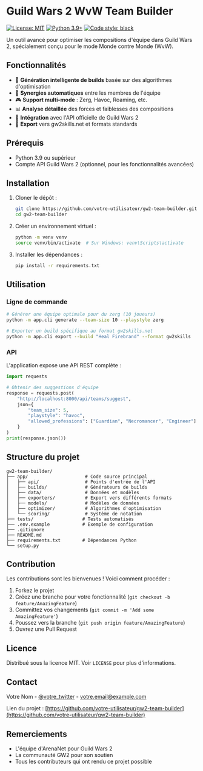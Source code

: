 # Guild Wars 2 WvW Team Builder

[![License: MIT](https://img.shields.io/badge/License-MIT-yellow.svg)](https://opensource.org/licenses/MIT)
[![Python 3.9+](https://img.shields.io/badge/python-3.9+-blue.svg)](https://www.python.org/downloads/)
[![Code style: black](https://img.shields.io/badge/code%20style-black-000000.svg)](https://github.com/psf/black)

Un outil avancé pour optimiser les compositions d'équipe dans Guild Wars 2, spécialement conçu pour le mode Monde contre Monde (WvW).

## Fonctionnalités

- 🎯 **Génération intelligente de builds** basée sur des algorithmes d'optimisation
- 🤝 **Synergies automatiques** entre les membres de l'équipe
- 🎮 **Support multi-mode** : Zerg, Havoc, Roaming, etc.
- 📊 **Analyse détaillée** des forces et faiblesses des compositions
- 🔄 **Intégration** avec l'API officielle de Guild Wars 2
- 📱 **Export** vers gw2skills.net et formats standards

## Prérequis

- Python 3.9 ou supérieur
- Compte API Guild Wars 2 (optionnel, pour les fonctionnalités avancées)

## Installation

1. Cloner le dépôt :
   ```bash
   git clone https://github.com/votre-utilisateur/gw2-team-builder.git
   cd gw2-team-builder
   ```

2. Créer un environnement virtuel :
   ```bash
   python -m venv venv
   source venv/bin/activate  # Sur Windows: venv\Scripts\activate
   ```

3. Installer les dépendances :
   ```bash
   pip install -r requirements.txt
   ```

## Utilisation

### Ligne de commande

```bash
# Générer une équipe optimale pour du zerg (10 joueurs)
python -m app.cli generate --team-size 10 --playstyle zerg

# Exporter un build spécifique au format gw2skills.net
python -m app.cli export --build "Heal Firebrand" --format gw2skills
```

### API

L'application expose une API REST complète :

```python
import requests

# Obtenir des suggestions d'équipe
response = requests.post(
    "http://localhost:8000/api/teams/suggest",
    json={
        "team_size": 5,
        "playstyle": "havoc",
        "allowed_professions": ["Guardian", "Necromancer", "Engineer"]
    }
)
print(response.json())
```

## Structure du projet

```
gw2-team-builder/
├── app/                     # Code source principal
│   ├── api/                 # Points d'entrée de l'API
│   ├── builds/              # Générateurs de builds
│   ├── data/                # Données et modèles
│   ├── exporters/           # Export vers différents formats
│   ├── models/              # Modèles de données
│   ├── optimizer/           # Algorithmes d'optimisation
│   └── scoring/             # Système de notation
├── tests/                  # Tests automatisés
├── .env.example            # Exemple de configuration
├── .gitignore
├── README.md
├── requirements.txt        # Dépendances Python
└── setup.py
```

## Contribution

Les contributions sont les bienvenues ! Voici comment procéder :

1. Forkez le projet
2. Créez une branche pour votre fonctionnalité (`git checkout -b feature/AmazingFeature`)
3. Committez vos changements (`git commit -m 'Add some AmazingFeature'`)
4. Poussez vers la branche (`git push origin feature/AmazingFeature`)
5. Ouvrez une Pull Request

## Licence

Distribué sous la licence MIT. Voir `LICENSE` pour plus d'informations.

## Contact

Votre Nom - [@votre_twitter](https://twitter.com/votre_twitter) - votre.email@example.com

Lien du projet : [https://github.com/votre-utilisateur/gw2-team-builder](https://github.com/votre-utilisateur/gw2-team-builder)

## Remerciements

- L'équipe d'ArenaNet pour Guild Wars 2
- La communauté GW2 pour son soutien
- Tous les contributeurs qui ont rendu ce projet possible
